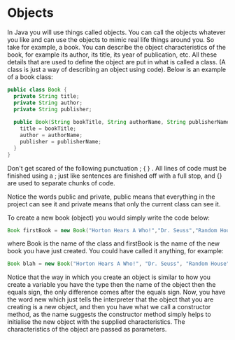 Objects
===============================
In Java you will use things called objects.  You can call the objects whatever you like and can use the objects to mimic real life things around you.  So take for example, a book.  You can describe the object characteristics of the book, for example its author, its title, its year of publication, etc. All these details that are used to define the object are put in what is called a class.  (A class is just a way of describing an object using code).  Below is an example of a book class:

```java
public class Book {
  private String title;
  private String author;
  private String publisher;
 
  public Book(String bookTitle, String authorName, String publisherName) {
    title = bookTitle;
    author = authorName;
    publisher = publisherName;
  }
}
```

Don't get scared of the following punctuation ; { } .  All lines of code must be finished using a ; just like sentences are finished off with a full stop, and {} are used to separate chunks of code.

Notice the words public and private, public means that everything in the project can see it and private means that only the current class can see it.

To create a new book (object) you would simply write the code below:

```java
Book firstBook = new Book("Horton Hears A Who!","Dr. Seuss","Random House");
```

where Book is the name of the class and firstBook is the name of the new book you have just created.  You could have called it anything, for example:

```java
Book blah = new Book("Horton Hears A Who!", "Dr. Seuss", "Random House");
```

Notice that the way in which you create an object is similar to how you create a variable you have the type then the name of the object then the equals sign, the only difference comes after the equals sign.  Now, you have the word new which just tells the interpreter that the object that you are creating is a new object, and then you have what we call a constructor method, as the name suggests the constructor method simply helps to initialise the new object with the supplied characteristics. The characteristics of the object are passed as parameters.

